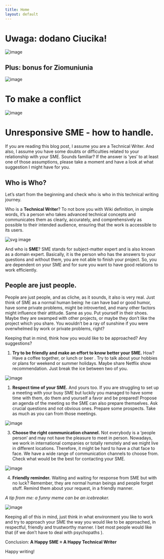 ```yaml
---
title: Home
layout: default
---
```



# Uwaga: dodano Ciucika!

![image](images/ciucik.png)

## Plus: bonus for Ziomuniunia

![image](images/bug.jpg)


# To make a conflict

![image](images/friend.jpg)

Unresponsive SME - how to handle.
=================================

If you are reading this blog post, I assume you are a Technical Writer. And also, I assume you have some doubts or difficulties related to your relationship with your SME. Sounds familiar? If the answer is ‘yes’ to at least one of those assumptions, please take a moment and have a look at what suggestion I might have for you.

## **Who is Who?**

Let’s start from the beginning and check who is who in this technical writing journey.

Who is a **Technical Writer**? To not bore you with Wiki definition, in simple words, it’s a person who takes advanced technical concepts and communicates them as clearly, accurately, and comprehensively as possible to their intended audience, ensuring that the work is accessible to its users.

![svg image](images/user_manual_image.png)


And who is **SME**? SME stands for subject-matter expert and is also known as a domain expert. Basically, it is the person who has the answers to your questions and without them, you are not able to finish your project. So, you are dependent on your SME and for sure you want to have good relations to work efficiently. 

## **People are just people.**

People are just people, and as cliche, as it sounds, it also is very real. Just think of SME as a normal human being: he can have bad or good humor, have some private problems, might be introverted, and many other factors might influence their attitude. Same as you. Put yourself in their shoes. Maybe they are swamped with other projects, or maybe they don’t like the project which you share. You wouldn’t be a ray of sunshine if you were overwhelmed by work or private problems, right?

Keeping that in mind, think how you would like to be approached? Any suggestions?

1. **Try to be friendly and make an effort to know better your SME.**
How? Have a coffee together, or lunch or beer . Try to talk about your hobbies or plans for weekend or summer holidays. Maybe share Netflix show recommendation. Just break the ice between two of you.

![image](images/lunch_image.png)

1. **Respect time of your SME.** 
And yours too. If you are struggling to set up a meeting with your busy SME but luckily you managed to have some time with them, do them and yourself a favor and be prepared! Propose an agenda of the meeting so the SME can also prepare themselves. Ask crucial questions and not obvious ones. Prepare some prospects. Take as much as you can from those meetings. 


![image](images/time_image.png)


3. **Choose the right communication channel.**
Not everybody is a ‘people person’ and may not have the pleasure to meet in person. Nowadays, we work in international companies or totally remotely and we might live in different locations. Therefore, it might be hard to have a chat face to face. We have a wide range of communication channels to choose from. Check what would be the best for contacting your SME.

![image](images/comm_channels_image.png)

4. **Friendly reminder.**
Waiting and waiting for response from SME but with no luck? Remember, they are normal human beings and people forget stuff. Remind them about your request, in a friendly manner. 

*A tip from me: a funny meme can be an icebreaker.*

![image](images/meme_image.png)


Keeping all of this in mind, just think in what environment you like to work and try to approach your SME the way you would like to be approached, in respectful, friendly and trustworthy manner. I bet most people would like that (if we don’t have to deal with psychopaths ).

Conclusion: **A Happy SME = A Happy Technical Writer**

Happy writing!



[C:\GIT\JustTheDocs\images]: C:\GIT\JustTheDocs\images